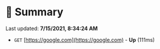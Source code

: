 # 📖 Summary
Last updated: **7/15/2021, 8:34:24 AM**

- `GET` [https://google.com](https://google.com) - **Up** (111ms)
